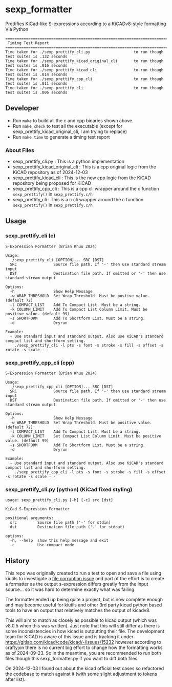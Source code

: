 # sexp_formatter
Prettifies KiCad-like S-expressions according to a KiCADv8-style formatting Via Python

```
========================================================================
 Timing Test Report 
========================================================================
Time taken for ./sexp_prettify_cli.py                   to run though test suites is .132 seconds
Time taken for ./sexp_prettify_kicad_original_cli       to run though test suites is .016 seconds
Time taken for ./sexp_prettify_kicad_cli                to run though test suites is .014 seconds
Time taken for ./sexp_prettify_cpp_cli                  to run though test suites is .011 seconds
Time taken for ./sexp_prettify_cli                      to run though test suites is .006 seconds
```

## Developer

* Run `make` to build all the c and cpp binaries shown above.
* Run `make check` to test all the executable (except for sexp_prettify_kicad_original_cli, I am trying to replace)
* Run `make time` to generate a timing test report

### About Files

* sexp_prettify_cli.py             : This is a python implementation 
* sexp_prettify_kicad_original_cli : This is a cpp original logic from the KiCAD repository as of 2024-12-03
* sexp_prettify_kicad_cli          : This is the new cpp logic from the KiCAD repository being proposed for KiCAD
* sexp_prettify_cpp_cli            : This is a cpp cli wrapper around the c function `sexp_prettify()` in `sexp_prettify.c/h`
* sexp_prettify_cli                : This is a c cli wrapper around the c function `sexp_prettify()` in `sexp_prettify.c/h`

## Usage

### sexp_prettify_cli (c)

```
S-Expression Formatter (Brian Khuu 2024)

Usage:
  ./sexp_prettify_cli [OPTION]... SRC [DST]
  SRC                Source file path. If '-' then use standard stream input
  DST                Destination file path. If omitted or '-' then use standard stream output

Options:
  -h                 Show Help Message
  -w WRAP_THRESHOLD  Set Wrap Threshold. Must be postive value. (default 72)
  -l COMPACT_LIST    Add To Compact List. Must be a string. 
  -k COLUMN_LIMIT    Add To Compact List Column Limit. Must be positive value. (default 99)
  -s SHORTFORM       Add To Shortform List. Must be a string.
  -d                 Dryrun

Example:
  - Use standard input and standard output. Also use KiCAD's standard compact list and shortform setting.
    ./sexp_prettify_cli -l pts -s font -s stroke -s fill -s offset -s rotate -s scale - -
```

### sexp_prettify_cpp_cli (cpp)

```
S-Expression Formatter (Brian Khuu 2024)

Usage:
  ./sexp_prettify_cpp_cli [OPTION]... SRC [DST]
  SRC                Source file path. If '-' then use standard stream input
  DST                Destination file path. If omitted or '-' then use standard stream output

Options:
  -h                 Show Help Message
  -w WRAP_THRESHOLD  Set Wrap Threshold. Must be positive value. (default 72)
  -l COMPACT_LIST    Add To Compact List. Must be a string.
  -k COLUMN_LIMIT    Set Compact List Column Limit. Must be positive value. (default 99)
  -s SHORTFORM       Add To Shortform List. Must be a string.
  -d                 Dryrun

Example:
  - Use standard input and standard output. Also use KiCAD's standard compact list and shortform setting.
    ./sexp_prettify_cpp_cli -l pts -s font -s stroke -s fill -s offset -s rotate -s scale - -
```

### sexp_prettify_cli.py (python) (KiCad fixed styling)

```
usage: sexp_prettify_cli.py [-h] [-c] src [dst]

KiCad S-Expression Formatter

positional arguments:
  src         Source file path ('-' for stdin)
  dst         Destination file path ('-' for stdout)

options:
  -h, --help  show this help message and exit
  -c          Use compact mode
```

## History

This repo was originally created to run a test to open and save a file using kiutils to investigate a [file corruption issue](https://github.com/mvnmgrx/kiutils/issues/120) and part of the effort is to create a formatter as the output s-expression differs greatly from the input source... so it was hard to determine exactly what was failing.

The formatter ended up being quite a project, but is now complete enough and may become useful for kiutils and other 3rd party kicad python based tools to have an output that relatively matches the output of kicadv8.

This will aim to match as closely as possible to kicad output (which was v8.0.5 when this was written). Just note that this will still differ as there is some inconsistencies in how kicad is outputting their file. The development team for KiCAD is aware of this issue and is tracking it under <https://gitlab.com/kicad/code/kicad/-/issues/15232> however according to craftyjon there is no current big effort to change how the formatting works as of 2024-09-23. So in the meantime, you are recommended to run both files though this sexp_formatter.py if you want to diff both files.

On 2024-12-03 I found out about the kicad official test cases so refactored the codebase to match against it (with some slight adjustment to tokens after list).
